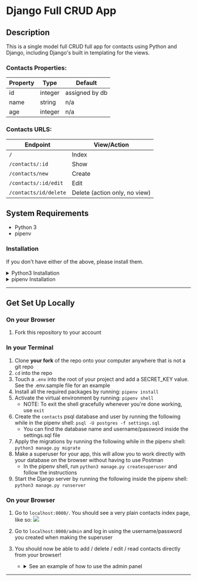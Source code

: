 # Django Full CRUD App 

## Description 

This is a single model full CRUD full app for contacts using Python and Django, including Django's built in templating for the views. 

### Contacts Properties: 

|Property  | Type  | Default  |
|---|---|---|
| id | integer | assigned by db |
| name | string | n/a |
| age | integer | n/a |

### Contacts URLS: 

|Endpoint  | View/Action  |
|---|---|
| `/`  | Index |
| `/contacts/:id`  | Show  |
| `/contacts/new`  | Create  |
| `/contacts/:id/edit`  | Edit  |
| `/contacts/id/delete`  | Delete (action only, no view)  |

## System Requirements 

- Python 3 
- pipenv 

### Installation

If you don't have either of the above, please install them. 

<details><summary>Python3 Installation</summary><p>
    
#### Python Installation

1. Check what python version you have on your computer by running: `python -V`
1. If you're not on a version of Python that is 3 or greater, install python 3 with homebrew:
    - `brew install python3` 
    - Note: in order to use this installed python3, you will have to use `python3` whenever running a python command 
    
</p></details>

<details><summary>pipenv Installation</summary><p>
    
#### pipenv Installation

To build your app, we're going to be building a virtual environment. In order to manage our dependencies and our virtual environment, we're going to use [pipenv](https://pipenv.pypa.io/en/latest/).

1. Check if you have pipenv by running: `pipenv --version` 
1. If you do not have it, install it with homebrew:
    - `brew install pipenv` 
    
</p></details>

---

## Get Set Up Locally 

### On your Browser 

1. Fork this repository to your account 

### In your Terminal 

1. Clone **your fork** of the repo onto your computer anywhere that is not a git repo
1. `cd` into the repo 
1. Touch a `.env` into the root of your project and add a SECRET_KEY value. See the .env.sample file for an example
1. Install all the required packages by running: `pipenv install` 
1. Activate the virtual environment by running: `pipenv shell`
    - NOTE: To exit the shell gracefully whenever you're done working, use `exit`
1. Create the `contacts` psql database and user by running the following while in the pipenv shell: `psql -U postgres -f settings.sql` 
    - You can find the database name and username/password inside the settings.sql file
1. Apply the migrations by running the following while in the pipenv shell: `python3 manage.py migrate`
1. Make a superuser for your app, this will allow you to work directly with your database on the browser without having to use Postman 
    - In the pipenv shell, run `python3 manage.py createsuperuser` and follow the instructions
1. Start the Django server by running the following inside the pipenv shell: `python3 manage.py runserver`  

### On your Browser 

1. Go to `localhost:8000/`. You should see a very plain contacts index page, like so: 
![](https://imgur.com/V6SvjaX.png) 
1. Go to `localhost:8000/admin` and log in using the username/password you created when making the superuser 
1. You should now be able to add / delete / edit / read contacts directly from your browser!
    - <details><summary>See an example of how to use the admin panel</summary><p>
    
        ![](https://imgur.com/EROfINH.gif)
    
    </p></details>
    
---


